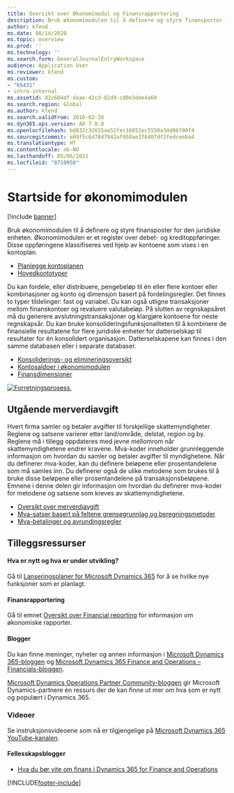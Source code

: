 ```yaml
---
title: Oversikt over Økonomimodul og Finansrapportering
description: Bruk økonomimodulen til å definere og styre finansposter for den juridiske enheten.
author: kfend
ms.date: 08/14/2020
ms.topic: overview
ms.prod: ''
ms.technology: ''
ms.search.form: GeneralJournalEntryWorkspace
audience: Application User
ms.reviewer: kfend
ms.custom:
- "65431"
- intro-internal
ms.assetid: d2c604df-daae-42cd-82d9-c80e3dee4a60
ms.search.region: Global
ms.author: kfend
ms.search.validFrom: 2016-02-28
ms.dyn365.ops.version: AX 7.0.0
ms.openlocfilehash: bd832c32655aa52fec16852ec5550a34d06f00f4
ms.sourcegitcommit: e09f5c6d78d7942af950ae3f6407df2fedceeba4
ms.translationtype: HT
ms.contentlocale: nb-NO
ms.lasthandoff: 05/06/2022
ms.locfileid: "8719950"
---
```

# <a name="general-ledger-home-page"></a>Startside for økonomimodulen

[!include [banner](../includes/banner.md)]

Bruk økonomimodulen til å definere og styre finansposter for den juridiske enheten. Økonomimodulen er et register over debet- og kreditoppføringer. Disse oppføringene klassifiseres ved hjelp av kontoene som vises i en kontoplan. 

 - [Planlegge kontoplanen](plan-chart-of-accounts.md)
 - [Hovedkontotyper](main-account-types.md)

Du kan fordele, eller distribuere, pengebeløp til én eller flere kontoer eller kombinasjoner og konto og dimensjon basert på fordelingsregler. Det finnes to typer tildelinger: fast og variabel. Du kan også utligne transaksjoner mellom finanskontoer og revaluere valutabeløp. På slutten av regnskapsåret må du generere avslutningstransaksjoner og klargjøre kontoene for neste regnskapsår. Du kan bruke konsolideringsfunksjonaliteten til å kombinere de finansielle resultatene for flere juridiske enheter for datterselskap til resultater for én konsolidert organisasjon. Datterselskapene kan finnes i den samme databasen eller i separate databaser.

- [Konsoliderings- og elimineringsoversikt](../budgeting/consolidation-elimination-overview.md)
- [Kontosaldoer i økonomimodulen](general-ledger-account-balances.md)
- [Finansdimensjoner](financial-dimensions.md)

[![Forretningsprosess.](./media/GL-process.PNG)](./media/GL-process.PNG)

## <a name="sales-tax"></a>Utgående merverdiavgift
Hvert firma samler og betaler avgifter til forskjellige skattemyndigheter. Reglene og satsene varierer etter land/område, delstat, region og by.
Reglene må i tillegg oppdateres med jevne mellomrom når skattemyndighetene endrer kravene. Mva-koder inneholder grunnleggende informasjon om hvordan du samler og betaler avgifter til myndighetene. Når du definerer mva-koder, kan du definere beløpene eller prosentandelene som må samles inn. Du definerer også de ulike metodene som brukes til å bruke disse beløpene eller prosentandelene på transaksjonsbeløpene. Emnene i denne delen gir informasjon om hvordan du definerer mva-koder for metodene og satsene som kreves av skattemyndighetene.

 - [Oversikt over merverdiavgift](indirect-taxes-overview.md)
 - [Mva-satser basert på feltene grensegrunnlag og beregningsmetoder](marginal-base-field.md)
 - [Mva-betalinger og avrundingsregler](round-sales-tax-payments.md)


## <a name="additional-resources"></a>Tilleggsressurser

#### <a name="whats-new-and-in-development"></a>Hva er nytt og hva er under utvikling?

Gå til [Lanseringsplaner for Microsoft Dynamics 365](/dynamics365/release-plans/) for å se hvilke nye funksjoner som er planlagt. 

#### <a name="financial-reporting"></a>Finansrapportering
Gå til emnet [Oversikt over Financial reporting](../../fin-ops-core/dev-itpro/analytics/financial-reporting-intro.md) for informasjon om økonomiske rapporter.

#### <a name="blogs"></a>Blogger

Du kan finne meninger, nyheter og annen informasjon i [Microsoft Dynamics 365-bloggen](https://community.dynamics.com/b/msftdynamicsblog?c=Enterprise) og [Microsoft Dynamics 365 Finance and Operations – Financials-bloggen](https://community.dynamics.com/365/financeandoperations/b/financials).

[Microsoft Dynamics Operations Partner Community-bloggen](https://community.dynamics.com/partner/b/operationspartnercommunityblog) gir Microsoft Dynamics-partnere én ressurs der de kan finne ut mer om hva som er nytt og populært i Dynamics 365.

### <a name="videos"></a>Videoer

Se instruksjonsvideoene som nå er tilgjengelige på [Microsoft Dynamics 365 YouTube-kanalen](https://www.youtube.com/channel/UCJGCg4rB3QSs8y_1FquelBQ).

#### <a name="community-blogs"></a>Fellesskapsblogger

- [Hva du bør vite om finans i Dynamics 365 for Finance and Operations](https://financefunction.tech/2018/04/29/what-you-should-know-about-ledger-in-dynamics-365-for-finance-and-operations)



[!INCLUDE[footer-include](../../includes/footer-banner.md)]
